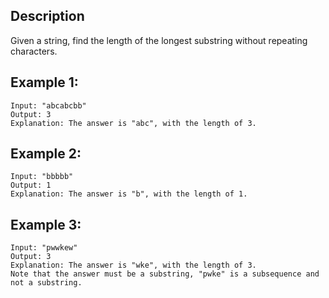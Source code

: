 ## Description

Given a string, find the length of the longest substring without repeating characters.

## Example 1:

```
Input: "abcabcbb"
Output: 3 
Explanation: The answer is "abc", with the length of 3. 
```

## Example 2:

```
Input: "bbbbb"
Output: 1
Explanation: The answer is "b", with the length of 1.
```

## Example 3:

```
Input: "pwwkew"
Output: 3
Explanation: The answer is "wke", with the length of 3. 
Note that the answer must be a substring, "pwke" is a subsequence and not a substring.
```